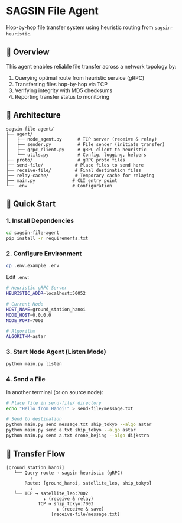 # SAGSIN File Agent

Hop-by-hop file transfer system using heuristic routing from `sagsin-heuristic`.

## 🎯 Overview

This agent enables reliable file transfer across a network topology by:
1. Querying optimal route from heuristic service (gRPC)
2. Transferring files hop-by-hop via TCP
3. Verifying integrity with MD5 checksums
4. Reporting transfer status to monitoring

## 📁 Architecture

```
sagsin-file-agent/
├── agent/
│   ├── node_agent.py      # TCP server (receive & relay)
│   ├── sender.py          # File sender (initiate transfer)
│   ├── grpc_client.py     # gRPC client to heuristic
│   └── utils.py           # Config, logging, helpers
├── proto/                 # gRPC proto files
├── send-file/            # Place files to send here
├── receive-file/         # Final destination files
├── relay-cache/          # Temporary cache for relaying
├── main.py              # CLI entry point
└── .env                 # Configuration

```

## 🚀 Quick Start

### 1. Install Dependencies

```bash
cd sagsin-file-agent
pip install -r requirements.txt
```

### 2. Configure Environment

```bash
cp .env.example .env
```

Edit `.env`:
```bash
# Heuristic gRPC Server
HEURISTIC_ADDR=localhost:50052

# Current Node
HOST_NAME=ground_station_hanoi
NODE_HOST=0.0.0.0
NODE_PORT=7000

# Algorithm
ALGORITHM=astar
```

### 3. Start Node Agent (Listen Mode)

```bash
python main.py listen
```
### 4. Send a File

In another terminal (or on source node):

```bash
# Place file in send-file/ directory
echo "Hello from Hanoi!" > send-file/message.txt

# Send to destination
python main.py send message.txt ship_tokyo --algo astar
python main.py send a.txt ship_tokyo --algo astar
python main.py send a.txt drone_bejing --algo dijkstra
```

## 📡 Transfer Flow

```
[ground_station_hanoi]
   └── Query route → sagsin-heuristic (gRPC)
         ↓
       Route: [ground_hanoi, satellite_leo, ship_tokyo]
         ↓
   └── TCP → satellite_leo:7002
              ↓ (receive & relay)
            TCP → ship_tokyo:7003
                   ↓ (receive & save)
                 [receive-file/message.txt]
```
